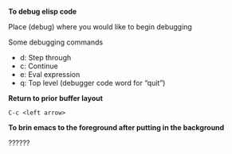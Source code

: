 ---
---

**To debug elisp code**

Place (debug) where you would like to begin debugging

Some debugging commands

  - d: Step through
  - c: Continue
  - e: Eval expression
  - q: Top level (debugger code word for “quit”)

**Return to prior buffer layout**

 `C-c <left arrow>`

**To brin emacs to the foreground after putting in the background**

??????
